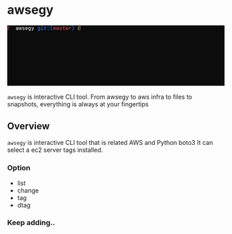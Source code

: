 # awsegy
![awsegy](./show.gif)

`awsegy` is interactive CLI tool.
From awsegy to aws infra to files to snapshots, everything is always at your fingertips

## Overview
`awsegy` is interactive CLI tool that is related AWS and Python boto3
It can select a ec2 server tags installed. 

### Option
* list
* change
* tag
* dtag

### Keep adding..
